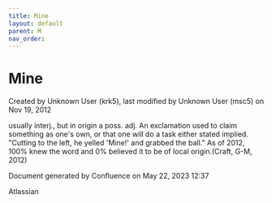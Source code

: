 ```yaml
---
title: Mine
layout: default
parent: M
nav_order:
---
```


# Mine

Created by  Unknown User (krk5), last modified by  Unknown User (msc5) on Nov 19, 2012

usually interj., but in origin a poss. adj. An exclamation used to claim something as one's own, or that one will do a task either stated implied.  &quot;Cutting to the left, he yelled 'Mine!' and grabbed the ball.&quot; As of 2012, 100% knew the word and 0% believed it to be of local origin.(Craft, G-M, 2012)

Document generated by Confluence on May 22, 2023 12:37

Atlassian
